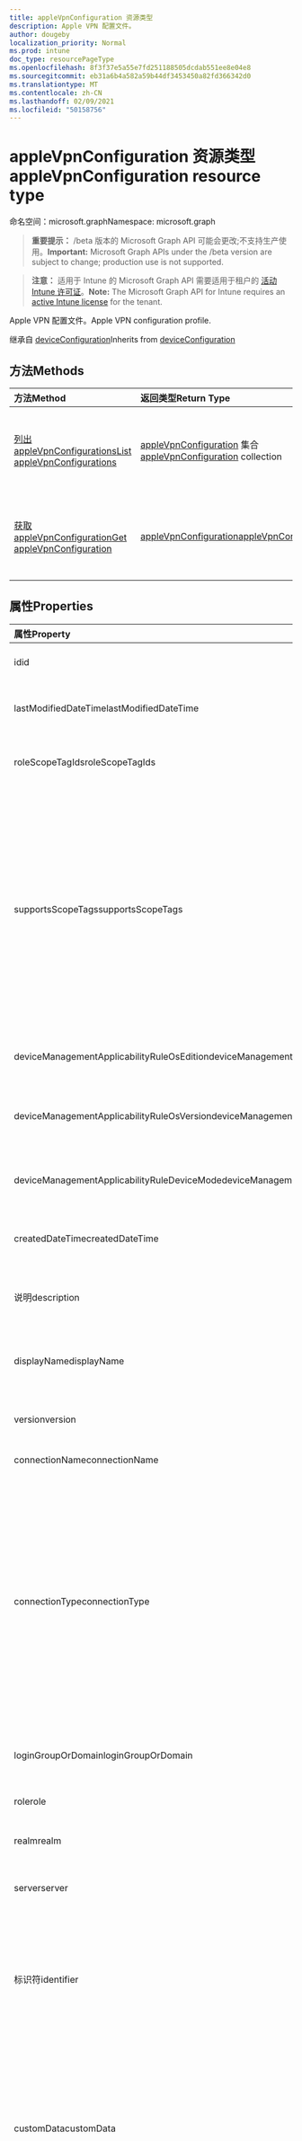 ```yaml
---
title: appleVpnConfiguration 资源类型
description: Apple VPN 配置文件。
author: dougeby
localization_priority: Normal
ms.prod: intune
doc_type: resourcePageType
ms.openlocfilehash: 8f3f37e5a55e7fd251188505dcdab551ee8e04e8
ms.sourcegitcommit: eb31a6b4a582a59b44df3453450a82fd366342d0
ms.translationtype: MT
ms.contentlocale: zh-CN
ms.lasthandoff: 02/09/2021
ms.locfileid: "50158756"
---
```

# <a name="applevpnconfiguration-resource-type"></a><span data-ttu-id="c7fe3-103">appleVpnConfiguration 资源类型</span><span class="sxs-lookup"><span data-stu-id="c7fe3-103">appleVpnConfiguration resource type</span></span>

<span data-ttu-id="c7fe3-104">命名空间：microsoft.graph</span><span class="sxs-lookup"><span data-stu-id="c7fe3-104">Namespace: microsoft.graph</span></span>

> <span data-ttu-id="c7fe3-105">**重要提示：** /beta 版本的 Microsoft Graph API 可能会更改;不支持生产使用。</span><span class="sxs-lookup"><span data-stu-id="c7fe3-105">**Important:** Microsoft Graph APIs under the /beta version are subject to change; production use is not supported.</span></span>

> <span data-ttu-id="c7fe3-106">**注意：** 适用于 Intune 的 Microsoft Graph API 需要适用于租户的 [活动 Intune 许可证](https://go.microsoft.com/fwlink/?linkid=839381)。</span><span class="sxs-lookup"><span data-stu-id="c7fe3-106">**Note:** The Microsoft Graph API for Intune requires an [active Intune license](https://go.microsoft.com/fwlink/?linkid=839381) for the tenant.</span></span>

<span data-ttu-id="c7fe3-107">Apple VPN 配置文件。</span><span class="sxs-lookup"><span data-stu-id="c7fe3-107">Apple VPN configuration profile.</span></span>


<span data-ttu-id="c7fe3-108">继承自 [deviceConfiguration](../resources/intune-shared-deviceconfiguration.md)</span><span class="sxs-lookup"><span data-stu-id="c7fe3-108">Inherits from [deviceConfiguration](../resources/intune-shared-deviceconfiguration.md)</span></span>

## <a name="methods"></a><span data-ttu-id="c7fe3-109">方法</span><span class="sxs-lookup"><span data-stu-id="c7fe3-109">Methods</span></span>
|<span data-ttu-id="c7fe3-110">方法</span><span class="sxs-lookup"><span data-stu-id="c7fe3-110">Method</span></span>|<span data-ttu-id="c7fe3-111">返回类型</span><span class="sxs-lookup"><span data-stu-id="c7fe3-111">Return Type</span></span>|<span data-ttu-id="c7fe3-112">说明</span><span class="sxs-lookup"><span data-stu-id="c7fe3-112">Description</span></span>|
|:---|:---|:---|
|[<span data-ttu-id="c7fe3-113">列出 appleVpnConfigurations</span><span class="sxs-lookup"><span data-stu-id="c7fe3-113">List appleVpnConfigurations</span></span>](../api/intune-deviceconfig-applevpnconfiguration-list.md)|<span data-ttu-id="c7fe3-114">[appleVpnConfiguration](../resources/intune-deviceconfig-applevpnconfiguration.md) 集合</span><span class="sxs-lookup"><span data-stu-id="c7fe3-114">[appleVpnConfiguration](../resources/intune-deviceconfig-applevpnconfiguration.md) collection</span></span>|<span data-ttu-id="c7fe3-115">列出 [appleVpnConfiguration 对象的属性和](../resources/intune-deviceconfig-applevpnconfiguration.md) 关系。</span><span class="sxs-lookup"><span data-stu-id="c7fe3-115">List properties and relationships of the [appleVpnConfiguration](../resources/intune-deviceconfig-applevpnconfiguration.md) objects.</span></span>|
|[<span data-ttu-id="c7fe3-116">获取 appleVpnConfiguration</span><span class="sxs-lookup"><span data-stu-id="c7fe3-116">Get appleVpnConfiguration</span></span>](../api/intune-deviceconfig-applevpnconfiguration-get.md)|[<span data-ttu-id="c7fe3-117">appleVpnConfiguration</span><span class="sxs-lookup"><span data-stu-id="c7fe3-117">appleVpnConfiguration</span></span>](../resources/intune-deviceconfig-applevpnconfiguration.md)|<span data-ttu-id="c7fe3-118">读取 [appleVpnConfiguration 对象的属性和](../resources/intune-deviceconfig-applevpnconfiguration.md) 关系。</span><span class="sxs-lookup"><span data-stu-id="c7fe3-118">Read properties and relationships of the [appleVpnConfiguration](../resources/intune-deviceconfig-applevpnconfiguration.md) object.</span></span>|

## <a name="properties"></a><span data-ttu-id="c7fe3-119">属性</span><span class="sxs-lookup"><span data-stu-id="c7fe3-119">Properties</span></span>
|<span data-ttu-id="c7fe3-120">属性</span><span class="sxs-lookup"><span data-stu-id="c7fe3-120">Property</span></span>|<span data-ttu-id="c7fe3-121">类型</span><span class="sxs-lookup"><span data-stu-id="c7fe3-121">Type</span></span>|<span data-ttu-id="c7fe3-122">说明</span><span class="sxs-lookup"><span data-stu-id="c7fe3-122">Description</span></span>|
|:---|:---|:---|
|<span data-ttu-id="c7fe3-123">id</span><span class="sxs-lookup"><span data-stu-id="c7fe3-123">id</span></span>|<span data-ttu-id="c7fe3-124">String</span><span class="sxs-lookup"><span data-stu-id="c7fe3-124">String</span></span>|<span data-ttu-id="c7fe3-125">实体的键。</span><span class="sxs-lookup"><span data-stu-id="c7fe3-125">Key of the entity.</span></span> <span data-ttu-id="c7fe3-126">继承自 [deviceConfiguration](../resources/intune-shared-deviceconfiguration.md)</span><span class="sxs-lookup"><span data-stu-id="c7fe3-126">Inherited from [deviceConfiguration](../resources/intune-shared-deviceconfiguration.md)</span></span>|
|<span data-ttu-id="c7fe3-127">lastModifiedDateTime</span><span class="sxs-lookup"><span data-stu-id="c7fe3-127">lastModifiedDateTime</span></span>|<span data-ttu-id="c7fe3-128">DateTimeOffset</span><span class="sxs-lookup"><span data-stu-id="c7fe3-128">DateTimeOffset</span></span>|<span data-ttu-id="c7fe3-129">上次修改对象的日期/时间。</span><span class="sxs-lookup"><span data-stu-id="c7fe3-129">DateTime the object was last modified.</span></span> <span data-ttu-id="c7fe3-130">继承自 [deviceConfiguration](../resources/intune-shared-deviceconfiguration.md)</span><span class="sxs-lookup"><span data-stu-id="c7fe3-130">Inherited from [deviceConfiguration](../resources/intune-shared-deviceconfiguration.md)</span></span>|
|<span data-ttu-id="c7fe3-131">roleScopeTagIds</span><span class="sxs-lookup"><span data-stu-id="c7fe3-131">roleScopeTagIds</span></span>|<span data-ttu-id="c7fe3-132">字符串集合</span><span class="sxs-lookup"><span data-stu-id="c7fe3-132">String collection</span></span>|<span data-ttu-id="c7fe3-133">此实体实例的范围标记列表。</span><span class="sxs-lookup"><span data-stu-id="c7fe3-133">List of Scope Tags for this Entity instance.</span></span> <span data-ttu-id="c7fe3-134">继承自 [deviceConfiguration](../resources/intune-shared-deviceconfiguration.md)</span><span class="sxs-lookup"><span data-stu-id="c7fe3-134">Inherited from [deviceConfiguration](../resources/intune-shared-deviceconfiguration.md)</span></span>|
|<span data-ttu-id="c7fe3-135">supportsScopeTags</span><span class="sxs-lookup"><span data-stu-id="c7fe3-135">supportsScopeTags</span></span>|<span data-ttu-id="c7fe3-136">布尔</span><span class="sxs-lookup"><span data-stu-id="c7fe3-136">Boolean</span></span>|<span data-ttu-id="c7fe3-137">指示基础设备配置是否支持分配范围标记。</span><span class="sxs-lookup"><span data-stu-id="c7fe3-137">Indicates whether or not the underlying Device Configuration supports the assignment of scope tags.</span></span> <span data-ttu-id="c7fe3-138">如果此值为 false 且实体对范围用户不可见，则不允许分配给 ScopeTags 属性。</span><span class="sxs-lookup"><span data-stu-id="c7fe3-138">Assigning to the ScopeTags property is not allowed when this value is false and entities will not be visible to scoped users.</span></span> <span data-ttu-id="c7fe3-139">这适用于在 Silverlight 中创建的旧策略，可通过在 Azure 门户中删除和重新创建策略来解决。</span><span class="sxs-lookup"><span data-stu-id="c7fe3-139">This occurs for Legacy policies created in Silverlight and can be resolved by deleting and recreating the policy in the Azure Portal.</span></span> <span data-ttu-id="c7fe3-140">此属性是只读的。</span><span class="sxs-lookup"><span data-stu-id="c7fe3-140">This property is read-only.</span></span> <span data-ttu-id="c7fe3-141">继承自 [deviceConfiguration](../resources/intune-shared-deviceconfiguration.md)</span><span class="sxs-lookup"><span data-stu-id="c7fe3-141">Inherited from [deviceConfiguration](../resources/intune-shared-deviceconfiguration.md)</span></span>|
|<span data-ttu-id="c7fe3-142">deviceManagementApplicabilityRuleOsEdition</span><span class="sxs-lookup"><span data-stu-id="c7fe3-142">deviceManagementApplicabilityRuleOsEdition</span></span>|[<span data-ttu-id="c7fe3-143">deviceManagementApplicabilityRuleOsEdition</span><span class="sxs-lookup"><span data-stu-id="c7fe3-143">deviceManagementApplicabilityRuleOsEdition</span></span>](../resources/intune-deviceconfig-devicemanagementapplicabilityruleosedition.md)|<span data-ttu-id="c7fe3-144">此策略的操作系统版本适用性。</span><span class="sxs-lookup"><span data-stu-id="c7fe3-144">The OS edition applicability for this Policy.</span></span> <span data-ttu-id="c7fe3-145">继承自 [deviceConfiguration](../resources/intune-shared-deviceconfiguration.md)</span><span class="sxs-lookup"><span data-stu-id="c7fe3-145">Inherited from [deviceConfiguration](../resources/intune-shared-deviceconfiguration.md)</span></span>|
|<span data-ttu-id="c7fe3-146">deviceManagementApplicabilityRuleOsVersion</span><span class="sxs-lookup"><span data-stu-id="c7fe3-146">deviceManagementApplicabilityRuleOsVersion</span></span>|[<span data-ttu-id="c7fe3-147">deviceManagementApplicabilityRuleOsVersion</span><span class="sxs-lookup"><span data-stu-id="c7fe3-147">deviceManagementApplicabilityRuleOsVersion</span></span>](../resources/intune-deviceconfig-devicemanagementapplicabilityruleosversion.md)|<span data-ttu-id="c7fe3-148">此策略的操作系统版本适用性规则。</span><span class="sxs-lookup"><span data-stu-id="c7fe3-148">The OS version applicability rule for this Policy.</span></span> <span data-ttu-id="c7fe3-149">继承自 [deviceConfiguration](../resources/intune-shared-deviceconfiguration.md)</span><span class="sxs-lookup"><span data-stu-id="c7fe3-149">Inherited from [deviceConfiguration](../resources/intune-shared-deviceconfiguration.md)</span></span>|
|<span data-ttu-id="c7fe3-150">deviceManagementApplicabilityRuleDeviceMode</span><span class="sxs-lookup"><span data-stu-id="c7fe3-150">deviceManagementApplicabilityRuleDeviceMode</span></span>|[<span data-ttu-id="c7fe3-151">deviceManagementApplicabilityRuleDeviceMode</span><span class="sxs-lookup"><span data-stu-id="c7fe3-151">deviceManagementApplicabilityRuleDeviceMode</span></span>](../resources/intune-deviceconfig-devicemanagementapplicabilityruledevicemode.md)|<span data-ttu-id="c7fe3-152">此策略的设备模式适用性规则。</span><span class="sxs-lookup"><span data-stu-id="c7fe3-152">The device mode applicability rule for this Policy.</span></span> <span data-ttu-id="c7fe3-153">继承自 [deviceConfiguration](../resources/intune-shared-deviceconfiguration.md)</span><span class="sxs-lookup"><span data-stu-id="c7fe3-153">Inherited from [deviceConfiguration](../resources/intune-shared-deviceconfiguration.md)</span></span>|
|<span data-ttu-id="c7fe3-154">createdDateTime</span><span class="sxs-lookup"><span data-stu-id="c7fe3-154">createdDateTime</span></span>|<span data-ttu-id="c7fe3-155">DateTimeOffset</span><span class="sxs-lookup"><span data-stu-id="c7fe3-155">DateTimeOffset</span></span>|<span data-ttu-id="c7fe3-156">创建对象的日期/时间。</span><span class="sxs-lookup"><span data-stu-id="c7fe3-156">DateTime the object was created.</span></span> <span data-ttu-id="c7fe3-157">继承自 [deviceConfiguration](../resources/intune-shared-deviceconfiguration.md)</span><span class="sxs-lookup"><span data-stu-id="c7fe3-157">Inherited from [deviceConfiguration](../resources/intune-shared-deviceconfiguration.md)</span></span>|
|<span data-ttu-id="c7fe3-158">说明</span><span class="sxs-lookup"><span data-stu-id="c7fe3-158">description</span></span>|<span data-ttu-id="c7fe3-159">String</span><span class="sxs-lookup"><span data-stu-id="c7fe3-159">String</span></span>|<span data-ttu-id="c7fe3-160">管理员提供的设备配置的说明。</span><span class="sxs-lookup"><span data-stu-id="c7fe3-160">Admin provided description of the Device Configuration.</span></span> <span data-ttu-id="c7fe3-161">继承自 [deviceConfiguration](../resources/intune-shared-deviceconfiguration.md)</span><span class="sxs-lookup"><span data-stu-id="c7fe3-161">Inherited from [deviceConfiguration](../resources/intune-shared-deviceconfiguration.md)</span></span>|
|<span data-ttu-id="c7fe3-162">displayName</span><span class="sxs-lookup"><span data-stu-id="c7fe3-162">displayName</span></span>|<span data-ttu-id="c7fe3-163">String</span><span class="sxs-lookup"><span data-stu-id="c7fe3-163">String</span></span>|<span data-ttu-id="c7fe3-164">管理员提供的设备配置的名称。</span><span class="sxs-lookup"><span data-stu-id="c7fe3-164">Admin provided name of the device configuration.</span></span> <span data-ttu-id="c7fe3-165">继承自 [deviceConfiguration](../resources/intune-shared-deviceconfiguration.md)</span><span class="sxs-lookup"><span data-stu-id="c7fe3-165">Inherited from [deviceConfiguration](../resources/intune-shared-deviceconfiguration.md)</span></span>|
|<span data-ttu-id="c7fe3-166">version</span><span class="sxs-lookup"><span data-stu-id="c7fe3-166">version</span></span>|<span data-ttu-id="c7fe3-167">Int32</span><span class="sxs-lookup"><span data-stu-id="c7fe3-167">Int32</span></span>|<span data-ttu-id="c7fe3-168">设备配置的版本。</span><span class="sxs-lookup"><span data-stu-id="c7fe3-168">Version of the device configuration.</span></span> <span data-ttu-id="c7fe3-169">继承自 [deviceConfiguration](../resources/intune-shared-deviceconfiguration.md)</span><span class="sxs-lookup"><span data-stu-id="c7fe3-169">Inherited from [deviceConfiguration](../resources/intune-shared-deviceconfiguration.md)</span></span>|
|<span data-ttu-id="c7fe3-170">connectionName</span><span class="sxs-lookup"><span data-stu-id="c7fe3-170">connectionName</span></span>|<span data-ttu-id="c7fe3-171">String</span><span class="sxs-lookup"><span data-stu-id="c7fe3-171">String</span></span>|<span data-ttu-id="c7fe3-172">向用户显示的连接名称。</span><span class="sxs-lookup"><span data-stu-id="c7fe3-172">Connection name displayed to the user.</span></span>|
|<span data-ttu-id="c7fe3-173">connectionType</span><span class="sxs-lookup"><span data-stu-id="c7fe3-173">connectionType</span></span>|[<span data-ttu-id="c7fe3-174">appleVpnConnectionType</span><span class="sxs-lookup"><span data-stu-id="c7fe3-174">appleVpnConnectionType</span></span>](../resources/intune-deviceconfig-applevpnconnectiontype.md)|<span data-ttu-id="c7fe3-175">连接类型。</span><span class="sxs-lookup"><span data-stu-id="c7fe3-175">Connection type.</span></span> <span data-ttu-id="c7fe3-176">可能的值是： `ciscoAnyConnect` ， ， ， ， ， ， ， ， `pulseSecure` ， `f5EdgeClient` `dellSonicWallMobileConnect` `checkPointCapsuleVpn` `customVpn` `ciscoIPSec` `citrix` `ciscoAnyConnectV2` `paloAltoGlobalProtect` `zscalerPrivateAccess` `f5Access2018` `citrixSso` `paloAltoGlobalProtectV2` `ikEv2` `alwaysOn` `microsoftTunnel` `netMotionMobility` `microsoftProtect` 。</span><span class="sxs-lookup"><span data-stu-id="c7fe3-176">Possible values are: `ciscoAnyConnect`, `pulseSecure`, `f5EdgeClient`, `dellSonicWallMobileConnect`, `checkPointCapsuleVpn`, `customVpn`, `ciscoIPSec`, `citrix`, `ciscoAnyConnectV2`, `paloAltoGlobalProtect`, `zscalerPrivateAccess`, `f5Access2018`, `citrixSso`, `paloAltoGlobalProtectV2`, `ikEv2`, `alwaysOn`, `microsoftTunnel`, `netMotionMobility`, `microsoftProtect`.</span></span>|
|<span data-ttu-id="c7fe3-177">loginGroupOrDomain</span><span class="sxs-lookup"><span data-stu-id="c7fe3-177">loginGroupOrDomain</span></span>|<span data-ttu-id="c7fe3-178">String</span><span class="sxs-lookup"><span data-stu-id="c7fe3-178">String</span></span>|<span data-ttu-id="c7fe3-179">连接类型设置为 Dell SonicWALL Mobile Connection 时登录组或域。</span><span class="sxs-lookup"><span data-stu-id="c7fe3-179">Login group or domain when connection type is set to Dell SonicWALL Mobile Connection.</span></span>|
|<span data-ttu-id="c7fe3-180">role</span><span class="sxs-lookup"><span data-stu-id="c7fe3-180">role</span></span>|<span data-ttu-id="c7fe3-181">String</span><span class="sxs-lookup"><span data-stu-id="c7fe3-181">String</span></span>|<span data-ttu-id="c7fe3-182">将连接类型设置为"脉冲安全"时的角色。</span><span class="sxs-lookup"><span data-stu-id="c7fe3-182">Role when connection type is set to Pulse Secure.</span></span>|
|<span data-ttu-id="c7fe3-183">realm</span><span class="sxs-lookup"><span data-stu-id="c7fe3-183">realm</span></span>|<span data-ttu-id="c7fe3-184">String</span><span class="sxs-lookup"><span data-stu-id="c7fe3-184">String</span></span>|<span data-ttu-id="c7fe3-185">连接类型设置为"脉冲安全"时的领域。</span><span class="sxs-lookup"><span data-stu-id="c7fe3-185">Realm when connection type is set to Pulse Secure.</span></span>|
|<span data-ttu-id="c7fe3-186">server</span><span class="sxs-lookup"><span data-stu-id="c7fe3-186">server</span></span>|[<span data-ttu-id="c7fe3-187">vpnServer</span><span class="sxs-lookup"><span data-stu-id="c7fe3-187">vpnServer</span></span>](../resources/intune-deviceconfig-vpnserver.md)|<span data-ttu-id="c7fe3-188">网络 VPN 服务器。</span><span class="sxs-lookup"><span data-stu-id="c7fe3-188">VPN Server on the network.</span></span> <span data-ttu-id="c7fe3-189">确保最终用户可以访问此网络位置。</span><span class="sxs-lookup"><span data-stu-id="c7fe3-189">Make sure end users can access this network location.</span></span>|
|<span data-ttu-id="c7fe3-190">标识符</span><span class="sxs-lookup"><span data-stu-id="c7fe3-190">identifier</span></span>|<span data-ttu-id="c7fe3-191">String</span><span class="sxs-lookup"><span data-stu-id="c7fe3-191">String</span></span>|<span data-ttu-id="c7fe3-192">连接类型设置为自定义 VPN 时 VPN 供应商提供的标识符。</span><span class="sxs-lookup"><span data-stu-id="c7fe3-192">Identifier provided by VPN vendor when connection type is set to Custom VPN.</span></span> <span data-ttu-id="c7fe3-193">例如：Cisco AnyConnect 使用窗体 com.cisco.anyconnect.applevpn.plugin 的标识符</span><span class="sxs-lookup"><span data-stu-id="c7fe3-193">For example: Cisco AnyConnect uses an identifier of the form com.cisco.anyconnect.applevpn.plugin</span></span>|
|<span data-ttu-id="c7fe3-194">customData</span><span class="sxs-lookup"><span data-stu-id="c7fe3-194">customData</span></span>|<span data-ttu-id="c7fe3-195">[keyValue](../resources/intune-deviceconfig-keyvalue.md) 集合</span><span class="sxs-lookup"><span data-stu-id="c7fe3-195">[keyValue](../resources/intune-deviceconfig-keyvalue.md) collection</span></span>|<span data-ttu-id="c7fe3-196">连接类型设置为自定义 VPN 时自定义数据。</span><span class="sxs-lookup"><span data-stu-id="c7fe3-196">Custom data when connection type is set to Custom VPN.</span></span> <span data-ttu-id="c7fe3-197">使用此字段启用 Intune 不支持但在 VPN 解决方案中提供的功能。</span><span class="sxs-lookup"><span data-stu-id="c7fe3-197">Use this field to enable functionality not supported by Intune, but available in your VPN solution.</span></span> <span data-ttu-id="c7fe3-198">请联系 VPN 供应商，了解如何添加这些键/值对。</span><span class="sxs-lookup"><span data-stu-id="c7fe3-198">Contact your VPN vendor to learn how to add these key/value pairs.</span></span> <span data-ttu-id="c7fe3-199">此集合最多可包含 25 个元素。</span><span class="sxs-lookup"><span data-stu-id="c7fe3-199">This collection can contain a maximum of 25 elements.</span></span>|
|<span data-ttu-id="c7fe3-200">customKeyValueData</span><span class="sxs-lookup"><span data-stu-id="c7fe3-200">customKeyValueData</span></span>|<span data-ttu-id="c7fe3-201">[keyValuePair](../resources/intune-shared-keyvaluepair.md) 集合</span><span class="sxs-lookup"><span data-stu-id="c7fe3-201">[keyValuePair](../resources/intune-shared-keyvaluepair.md) collection</span></span>|<span data-ttu-id="c7fe3-202">连接类型设置为自定义 VPN 时自定义数据。</span><span class="sxs-lookup"><span data-stu-id="c7fe3-202">Custom data when connection type is set to Custom VPN.</span></span> <span data-ttu-id="c7fe3-203">使用此字段启用 Intune 不支持但在 VPN 解决方案中提供的功能。</span><span class="sxs-lookup"><span data-stu-id="c7fe3-203">Use this field to enable functionality not supported by Intune, but available in your VPN solution.</span></span> <span data-ttu-id="c7fe3-204">请联系 VPN 供应商，了解如何添加这些键/值对。</span><span class="sxs-lookup"><span data-stu-id="c7fe3-204">Contact your VPN vendor to learn how to add these key/value pairs.</span></span> <span data-ttu-id="c7fe3-205">此集合最多可包含 25 个元素。</span><span class="sxs-lookup"><span data-stu-id="c7fe3-205">This collection can contain a maximum of 25 elements.</span></span>|
|<span data-ttu-id="c7fe3-206">enableSplitTunneling</span><span class="sxs-lookup"><span data-stu-id="c7fe3-206">enableSplitTunneling</span></span>|<span data-ttu-id="c7fe3-207">布尔</span><span class="sxs-lookup"><span data-stu-id="c7fe3-207">Boolean</span></span>|<span data-ttu-id="c7fe3-208">通过 VPN 发送所有网络流量。</span><span class="sxs-lookup"><span data-stu-id="c7fe3-208">Send all network traffic through VPN.</span></span>|
|<span data-ttu-id="c7fe3-209">authenticationMethod</span><span class="sxs-lookup"><span data-stu-id="c7fe3-209">authenticationMethod</span></span>|[<span data-ttu-id="c7fe3-210">vpnAuthenticationMethod</span><span class="sxs-lookup"><span data-stu-id="c7fe3-210">vpnAuthenticationMethod</span></span>](../resources/intune-deviceconfig-vpnauthenticationmethod.md)|<span data-ttu-id="c7fe3-211">此 VPN 连接的身份验证方法。</span><span class="sxs-lookup"><span data-stu-id="c7fe3-211">Authentication method for this VPN connection.</span></span> <span data-ttu-id="c7fe3-212">可取值为：`certificate`、`usernameAndPassword`、`sharedSecret`、`derivedCredential`、`azureAD`。</span><span class="sxs-lookup"><span data-stu-id="c7fe3-212">Possible values are: `certificate`, `usernameAndPassword`, `sharedSecret`, `derivedCredential`, `azureAD`.</span></span>|
|<span data-ttu-id="c7fe3-213">enablePerApp</span><span class="sxs-lookup"><span data-stu-id="c7fe3-213">enablePerApp</span></span>|<span data-ttu-id="c7fe3-214">布尔</span><span class="sxs-lookup"><span data-stu-id="c7fe3-214">Boolean</span></span>|<span data-ttu-id="c7fe3-215">如果设置为 true，Per-App VPN 负载，稍后可以与在最终用户的 iOS 设备上触发此 VPN 连接的应用关联。</span><span class="sxs-lookup"><span data-stu-id="c7fe3-215">Setting this to true creates Per-App VPN payload which can later be associated with Apps that can trigger this VPN conneciton on the end user's iOS device.</span></span>|
|<span data-ttu-id="c7fe3-216">safariDomains</span><span class="sxs-lookup"><span data-stu-id="c7fe3-216">safariDomains</span></span>|<span data-ttu-id="c7fe3-217">字符串集合</span><span class="sxs-lookup"><span data-stu-id="c7fe3-217">String collection</span></span>|<span data-ttu-id="c7fe3-218">启用此 VPN（每个应用）设置时，Safari 域。</span><span class="sxs-lookup"><span data-stu-id="c7fe3-218">Safari domains when this VPN per App setting is enabled.</span></span> <span data-ttu-id="c7fe3-219">除了与此 VPN 关联的应用之外，此处指定的 Safari 域还将能够触发此 VPN 连接。</span><span class="sxs-lookup"><span data-stu-id="c7fe3-219">In addition to the apps associated with this VPN, Safari domains specified here will also be able to trigger this VPN connection.</span></span>|
|<span data-ttu-id="c7fe3-220">onDemandRules</span><span class="sxs-lookup"><span data-stu-id="c7fe3-220">onDemandRules</span></span>|<span data-ttu-id="c7fe3-221">[vpnOnDemandRule](../resources/intune-deviceconfig-vpnondemandrule.md) 集合</span><span class="sxs-lookup"><span data-stu-id="c7fe3-221">[vpnOnDemandRule](../resources/intune-deviceconfig-vpnondemandrule.md) collection</span></span>|<span data-ttu-id="c7fe3-222">按需规则。</span><span class="sxs-lookup"><span data-stu-id="c7fe3-222">On-Demand Rules.</span></span> <span data-ttu-id="c7fe3-223">该集合最多可包含 500 个元素。</span><span class="sxs-lookup"><span data-stu-id="c7fe3-223">This collection can contain a maximum of 500 elements.</span></span>|
|<span data-ttu-id="c7fe3-224">providerType</span><span class="sxs-lookup"><span data-stu-id="c7fe3-224">providerType</span></span>|[<span data-ttu-id="c7fe3-225">vpnProviderType</span><span class="sxs-lookup"><span data-stu-id="c7fe3-225">vpnProviderType</span></span>](../resources/intune-deviceconfig-vpnprovidertype.md)|<span data-ttu-id="c7fe3-226">每个应用 VPN 的提供程序类型。</span><span class="sxs-lookup"><span data-stu-id="c7fe3-226">Provider type for per-app VPN.</span></span> <span data-ttu-id="c7fe3-227">可取值为：`notConfigured`、`appProxy`、`packetTunnel`。</span><span class="sxs-lookup"><span data-stu-id="c7fe3-227">Possible values are: `notConfigured`, `appProxy`, `packetTunnel`.</span></span>|
|<span data-ttu-id="c7fe3-228">associatedDomains</span><span class="sxs-lookup"><span data-stu-id="c7fe3-228">associatedDomains</span></span>|<span data-ttu-id="c7fe3-229">字符串集合</span><span class="sxs-lookup"><span data-stu-id="c7fe3-229">String collection</span></span>|<span data-ttu-id="c7fe3-230">关联域</span><span class="sxs-lookup"><span data-stu-id="c7fe3-230">Associated Domains</span></span>|
|<span data-ttu-id="c7fe3-231">excludedDomains</span><span class="sxs-lookup"><span data-stu-id="c7fe3-231">excludedDomains</span></span>|<span data-ttu-id="c7fe3-232">字符串集合</span><span class="sxs-lookup"><span data-stu-id="c7fe3-232">String collection</span></span>|<span data-ttu-id="c7fe3-233">通过公共 Internet 而不是 VPN 访问的域，即使已激活每应用 VPN 也是如此</span><span class="sxs-lookup"><span data-stu-id="c7fe3-233">Domains that are accessed through the public internet instead of through VPN, even when per-app VPN is activated</span></span>|
|<span data-ttu-id="c7fe3-234">disableOnDemandUserOverride</span><span class="sxs-lookup"><span data-stu-id="c7fe3-234">disableOnDemandUserOverride</span></span>|<span data-ttu-id="c7fe3-235">布尔</span><span class="sxs-lookup"><span data-stu-id="c7fe3-235">Boolean</span></span>|<span data-ttu-id="c7fe3-236">切换以阻止用户在"设置"应用中禁用自动 VPN</span><span class="sxs-lookup"><span data-stu-id="c7fe3-236">Toggle to prevent user from disabling automatic VPN in the Settings app</span></span>|
|<span data-ttu-id="c7fe3-237">proxyServer</span><span class="sxs-lookup"><span data-stu-id="c7fe3-237">proxyServer</span></span>|[<span data-ttu-id="c7fe3-238">vpnProxyServer</span><span class="sxs-lookup"><span data-stu-id="c7fe3-238">vpnProxyServer</span></span>](../resources/intune-deviceconfig-vpnproxyserver.md)|<span data-ttu-id="c7fe3-239">代理服务器。</span><span class="sxs-lookup"><span data-stu-id="c7fe3-239">Proxy Server.</span></span>|
|<span data-ttu-id="c7fe3-240">optInToDeviceIdSharing</span><span class="sxs-lookup"><span data-stu-id="c7fe3-240">optInToDeviceIdSharing</span></span>|<span data-ttu-id="c7fe3-241">布尔</span><span class="sxs-lookup"><span data-stu-id="c7fe3-241">Boolean</span></span>|<span data-ttu-id="c7fe3-242">Opt-In将设备 ID 共享给第三方 vpn 客户端，以在网络访问控制验证期间使用。</span><span class="sxs-lookup"><span data-stu-id="c7fe3-242">Opt-In to sharing the device's Id to third-party vpn clients for use during network access control validation.</span></span>|

## <a name="relationships"></a><span data-ttu-id="c7fe3-243">关系</span><span class="sxs-lookup"><span data-stu-id="c7fe3-243">Relationships</span></span>
|<span data-ttu-id="c7fe3-244">关系</span><span class="sxs-lookup"><span data-stu-id="c7fe3-244">Relationship</span></span>|<span data-ttu-id="c7fe3-245">类型</span><span class="sxs-lookup"><span data-stu-id="c7fe3-245">Type</span></span>|<span data-ttu-id="c7fe3-246">说明</span><span class="sxs-lookup"><span data-stu-id="c7fe3-246">Description</span></span>|
|:---|:---|:---|
|<span data-ttu-id="c7fe3-247">groupAssignments</span><span class="sxs-lookup"><span data-stu-id="c7fe3-247">groupAssignments</span></span>|<span data-ttu-id="c7fe3-248">[deviceConfigurationGroupAssignment](../resources/intune-deviceconfig-deviceconfigurationgroupassignment.md) 集合</span><span class="sxs-lookup"><span data-stu-id="c7fe3-248">[deviceConfigurationGroupAssignment](../resources/intune-deviceconfig-deviceconfigurationgroupassignment.md) collection</span></span>|<span data-ttu-id="c7fe3-249">设备配置文件的组分配列表。</span><span class="sxs-lookup"><span data-stu-id="c7fe3-249">The list of group assignments for the device configuration profile.</span></span> <span data-ttu-id="c7fe3-250">继承自 [deviceConfiguration](../resources/intune-shared-deviceconfiguration.md)</span><span class="sxs-lookup"><span data-stu-id="c7fe3-250">Inherited from [deviceConfiguration](../resources/intune-shared-deviceconfiguration.md)</span></span>|
|<span data-ttu-id="c7fe3-251">assignments</span><span class="sxs-lookup"><span data-stu-id="c7fe3-251">assignments</span></span>|<span data-ttu-id="c7fe3-252">[deviceConfigurationAssignment](../resources/intune-deviceconfig-deviceconfigurationassignment.md) 集合</span><span class="sxs-lookup"><span data-stu-id="c7fe3-252">[deviceConfigurationAssignment](../resources/intune-deviceconfig-deviceconfigurationassignment.md) collection</span></span>|<span data-ttu-id="c7fe3-253">设备配置文件的分配列表。</span><span class="sxs-lookup"><span data-stu-id="c7fe3-253">The list of assignments for the device configuration profile.</span></span> <span data-ttu-id="c7fe3-254">继承自 [deviceConfiguration](../resources/intune-shared-deviceconfiguration.md)</span><span class="sxs-lookup"><span data-stu-id="c7fe3-254">Inherited from [deviceConfiguration](../resources/intune-shared-deviceconfiguration.md)</span></span>|
|<span data-ttu-id="c7fe3-255">deviceStatuses</span><span class="sxs-lookup"><span data-stu-id="c7fe3-255">deviceStatuses</span></span>|<span data-ttu-id="c7fe3-256">[deviceConfigurationDeviceStatus](../resources/intune-deviceconfig-deviceconfigurationdevicestatus.md) 集合</span><span class="sxs-lookup"><span data-stu-id="c7fe3-256">[deviceConfigurationDeviceStatus](../resources/intune-deviceconfig-deviceconfigurationdevicestatus.md) collection</span></span>|<span data-ttu-id="c7fe3-257">按设备的设备配置安装状态。</span><span class="sxs-lookup"><span data-stu-id="c7fe3-257">Device configuration installation status by device.</span></span> <span data-ttu-id="c7fe3-258">继承自 [deviceConfiguration](../resources/intune-shared-deviceconfiguration.md)</span><span class="sxs-lookup"><span data-stu-id="c7fe3-258">Inherited from [deviceConfiguration](../resources/intune-shared-deviceconfiguration.md)</span></span>|
|<span data-ttu-id="c7fe3-259">userStatuses</span><span class="sxs-lookup"><span data-stu-id="c7fe3-259">userStatuses</span></span>|<span data-ttu-id="c7fe3-260">[deviceConfigurationUserStatus](../resources/intune-deviceconfig-deviceconfigurationuserstatus.md) 集合</span><span class="sxs-lookup"><span data-stu-id="c7fe3-260">[deviceConfigurationUserStatus](../resources/intune-deviceconfig-deviceconfigurationuserstatus.md) collection</span></span>|<span data-ttu-id="c7fe3-261">用户的设备配置安装状态。</span><span class="sxs-lookup"><span data-stu-id="c7fe3-261">Device configuration installation status by user.</span></span> <span data-ttu-id="c7fe3-262">继承自 [deviceConfiguration](../resources/intune-shared-deviceconfiguration.md)</span><span class="sxs-lookup"><span data-stu-id="c7fe3-262">Inherited from [deviceConfiguration](../resources/intune-shared-deviceconfiguration.md)</span></span>|
|<span data-ttu-id="c7fe3-263">deviceStatusOverview</span><span class="sxs-lookup"><span data-stu-id="c7fe3-263">deviceStatusOverview</span></span>|[<span data-ttu-id="c7fe3-264">deviceConfigurationDeviceOverview</span><span class="sxs-lookup"><span data-stu-id="c7fe3-264">deviceConfigurationDeviceOverview</span></span>](../resources/intune-deviceconfig-deviceconfigurationdeviceoverview.md)|<span data-ttu-id="c7fe3-265">设备配置设备状态概述 继承自 [deviceConfiguration](../resources/intune-shared-deviceconfiguration.md)</span><span class="sxs-lookup"><span data-stu-id="c7fe3-265">Device Configuration devices status overview Inherited from [deviceConfiguration](../resources/intune-shared-deviceconfiguration.md)</span></span>|
|<span data-ttu-id="c7fe3-266">userStatusOverview</span><span class="sxs-lookup"><span data-stu-id="c7fe3-266">userStatusOverview</span></span>|[<span data-ttu-id="c7fe3-267">deviceConfigurationUserOverview</span><span class="sxs-lookup"><span data-stu-id="c7fe3-267">deviceConfigurationUserOverview</span></span>](../resources/intune-deviceconfig-deviceconfigurationuseroverview.md)|<span data-ttu-id="c7fe3-268">设备配置用户状态概述 继承自 [deviceConfiguration](../resources/intune-shared-deviceconfiguration.md)</span><span class="sxs-lookup"><span data-stu-id="c7fe3-268">Device Configuration users status overview Inherited from [deviceConfiguration](../resources/intune-shared-deviceconfiguration.md)</span></span>|
|<span data-ttu-id="c7fe3-269">deviceSettingStateSummaries</span><span class="sxs-lookup"><span data-stu-id="c7fe3-269">deviceSettingStateSummaries</span></span>|<span data-ttu-id="c7fe3-270">[settingStateDeviceSummary](../resources/intune-deviceconfig-settingstatedevicesummary.md) 集合</span><span class="sxs-lookup"><span data-stu-id="c7fe3-270">[settingStateDeviceSummary](../resources/intune-deviceconfig-settingstatedevicesummary.md) collection</span></span>|<span data-ttu-id="c7fe3-271">设备配置设置状态设备摘要 继承自 [deviceConfiguration](../resources/intune-shared-deviceconfiguration.md)</span><span class="sxs-lookup"><span data-stu-id="c7fe3-271">Device Configuration Setting State Device Summary Inherited from [deviceConfiguration](../resources/intune-shared-deviceconfiguration.md)</span></span>|

## <a name="json-representation"></a><span data-ttu-id="c7fe3-272">JSON 表示形式</span><span class="sxs-lookup"><span data-stu-id="c7fe3-272">JSON Representation</span></span>
<span data-ttu-id="c7fe3-273">下面是资源的 JSON 表示形式。</span><span class="sxs-lookup"><span data-stu-id="c7fe3-273">Here is a JSON representation of the resource.</span></span>
<!-- {
  "blockType": "resource",
  "keyProperty": "id",
  "@odata.type": "microsoft.graph.appleVpnConfiguration"
}
-->
``` json
{
  "@odata.type": "#microsoft.graph.appleVpnConfiguration",
  "id": "String (identifier)",
  "lastModifiedDateTime": "String (timestamp)",
  "roleScopeTagIds": [
    "String"
  ],
  "supportsScopeTags": true,
  "deviceManagementApplicabilityRuleOsEdition": {
    "@odata.type": "microsoft.graph.deviceManagementApplicabilityRuleOsEdition",
    "osEditionTypes": [
      "String"
    ],
    "name": "String",
    "ruleType": "String"
  },
  "deviceManagementApplicabilityRuleOsVersion": {
    "@odata.type": "microsoft.graph.deviceManagementApplicabilityRuleOsVersion",
    "minOSVersion": "String",
    "maxOSVersion": "String",
    "name": "String",
    "ruleType": "String"
  },
  "deviceManagementApplicabilityRuleDeviceMode": {
    "@odata.type": "microsoft.graph.deviceManagementApplicabilityRuleDeviceMode",
    "deviceMode": "String",
    "name": "String",
    "ruleType": "String"
  },
  "createdDateTime": "String (timestamp)",
  "description": "String",
  "displayName": "String",
  "version": 1024,
  "connectionName": "String",
  "connectionType": "String",
  "loginGroupOrDomain": "String",
  "role": "String",
  "realm": "String",
  "server": {
    "@odata.type": "microsoft.graph.vpnServer",
    "description": "String",
    "address": "String",
    "isDefaultServer": true
  },
  "identifier": "String",
  "customData": [
    {
      "@odata.type": "microsoft.graph.keyValue",
      "key": "String",
      "value": "String"
    }
  ],
  "customKeyValueData": [
    {
      "@odata.type": "microsoft.graph.keyValuePair",
      "name": "String",
      "value": "String"
    }
  ],
  "enableSplitTunneling": true,
  "authenticationMethod": "String",
  "enablePerApp": true,
  "safariDomains": [
    "String"
  ],
  "onDemandRules": [
    {
      "@odata.type": "microsoft.graph.vpnOnDemandRule",
      "ssids": [
        "String"
      ],
      "dnsSearchDomains": [
        "String"
      ],
      "probeUrl": "String",
      "action": "String",
      "domainAction": "String",
      "domains": [
        "String"
      ],
      "probeRequiredUrl": "String"
    }
  ],
  "providerType": "String",
  "associatedDomains": [
    "String"
  ],
  "excludedDomains": [
    "String"
  ],
  "disableOnDemandUserOverride": true,
  "proxyServer": {
    "@odata.type": "microsoft.graph.vpnProxyServer",
    "automaticConfigurationScriptUrl": "String",
    "address": "String",
    "port": 1024
  },
  "optInToDeviceIdSharing": true
}
```




